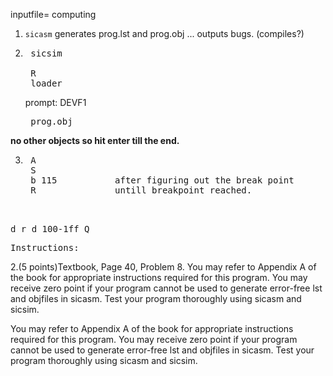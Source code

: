 inputfile= computing
1. `sicasm` generates prog.lst and prog.obj ... outputs bugs. (compiles?)
2. <pre> sicsim

	R
	loader</pre> prompt: DEVF1
	<pre> prog.obj
</pre>
<b>no other objects so hit enter till the end.</b>

3. <pre> A
	S
	b 115			after figuring out the break point
	R   			untill breakpoint reached. 
</pre><pre>   	
d r
d 100-1ff
Q
</pre>

<pre>
Instructions: 
</pre>



2.(5 points)Textbook, Page 40, Problem 8. 
You may refer to Appendix A of the book for appropriate instructions required for this program.
You may receive zero point if your program cannot be used to generate error-free lst and objfiles in sicasm. 
Test your program thoroughly using sicasm and sicsim.

You may refer to Appendix A  of the book for appropriate instructions required for this program.
You may receive zero point if your program cannot be used to generate error-free lst and objfiles in sicasm. 
Test your program thoroughly using sicasm and sicsim.
